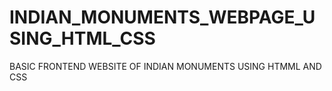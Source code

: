 # INDIAN_MONUMENTS_WEBPAGE_USING_HTML_CSS
BASIC FRONTEND WEBSITE OF INDIAN MONUMENTS USING HTMML AND CSS
